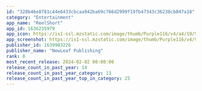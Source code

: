 ```yaml
---
id: "328b46e8781c44e6433cbcaa942ba69c786d2999f19fb47343c36238cb047a18"
category: "Entertainment"
app_name: "ReelShort"
app_id: 1636235979
app_icon: https://is1-ssl.mzstatic.com/image/thumb/Purple116/v4/a4/19/5b/a4195b8f-3d3e-7198-f616-019572f4884a/AppIcon-1x_U007emarketing-0-7-0-0-85-220-0.png/1024x1024bb.png
app_screenshot: https://is1-ssl.mzstatic.com/image/thumb/Purple116/v4/9c/0c/7c/9c0c7caf-ece5-f09d-72d7-86f33a2db26f/00b5a297-3a97-4943-9b77-ea482a34f132__U82f1_U8bed-1jpg.jpg/1242x2688bb.png
publisher_id: 1639983226
publisher_name: "NewLeaf Publishing"
rank: 8
most_recent_release: 2024-02-02 00:00:00
release_count_in_past_year: 14
release_count_in_past_year_category: 13
release_count_in_past_year_top_in_category: 25
---
```

